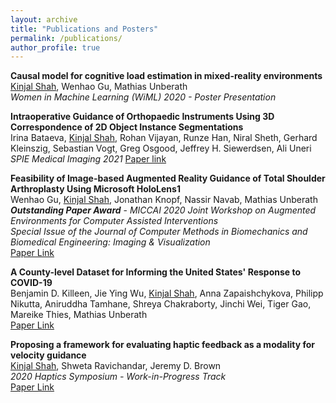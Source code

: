 ```yaml
---
layout: archive
title: "Publications and Posters"
permalink: /publications/
author_profile: true
---
```


**Causal model for cognitive load estimation in mixed-reality environments**        
<ins>Kinjal Shah</ins>, Wenhao Gu, Mathias Unberath                   
*Women in Machine Learning (WiML) 2020 - Poster Presentation*                               

**Intraoperative Guidance of Orthopaedic Instruments Using 3D Correspondence of 2D Object Instance Segmentations**           
Irina Bataeva, <ins>Kinjal Shah</ins>, Rohan Vijayan, Runze Han, Niral Sheth, Gerhard Kleinszig, Sebastian Vogt, Greg Osgood, Jeffrey H. Siewerdsen, Ali Uneri       
*SPIE Medical Imaging 2021*
[Paper link](https://www.spiedigitallibrary.org/conference-proceedings-of-spie/11598/1159826/Intraoperative-guidance-of-orthopaedic-instruments-using-3D-correspondence-of-2D/10.1117/12.2582239.full)

**Feasibility of Image-based Augmented Reality Guidance of Total Shoulder Arthroplasty Using Microsoft HoloLens1**         
Wenhao Gu, <ins>Kinjal Shah</ins>, Jonathan Knopf, Nassir Navab, Mathias Unberath         
***Outstanding Paper Award*** - *MICCAI 2020 Joint Workshop on Augmented Environments for Computer Assisted Interventions*         
*Special Issue of the Journal of Computer Methods in Biomechanics and Biomedical Engineering: Imaging & Visualization*         
[Paper Link](https://www.tandfonline.com/doi/full/10.1080/21681163.2020.1835556)

**A County-level Dataset for Informing the United States' Response to COVID-19**    
Benjamin D. Killeen, Jie Ying Wu, <ins>Kinjal Shah</ins>, Anna Zapaishchykova, Philipp Nikutta, Aniruddha Tamhane, Shreya Chakraborty, Jinchi Wei, Tiger Gao, Mareike Thies, Mathias Unberath        
[Paper Link](https://arxiv.org/pdf/2004.00756.pdf)            

**Proposing a framework for evaluating haptic feedback as a modality for velocity guidance**    
<ins>Kinjal Shah</ins>, Shweta Ravichandar, Jeremy D. Brown    
*2020 Haptics Symposium - Work-in-Progress Track*     
[Paper Link](https://kinjmshah.github.io/files/haptics2020_WIP.pdf)



